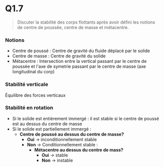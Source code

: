 # Q1.7
> Discuter la stabilité des corps flottants après avoir défini les notions de centre de poussée, centre de masse et métacentre.

### Notions 
- Centre de poussé : Centre de gravité du fluide déplacé par le solide
- Centre de masse : Centre de gravité du solide
- Métacentre : Intersection entre la vertical passant par le centre de poussée et l'axe de symetrie passant par le centre de masse (axe longitudinal du corp)

### Stabilité verticale

Équilibre des forces verticaux

### Stabilité en rotation

- Si le solide est entièrement immergé : il est stable si le centre de poussé est au dessus du centre de masse 
- Si le solide est partiellement immergé :
	- **Centre de poussé au dessus du centre de masse?**
		- **Oui** $\rightarrow$ inconditionnellement stable
		- **Non** $\rightarrow$ Conditionnellement stable :
			- **Métacentre au dessus du centre de mass?**
				- **Oui** $\rightarrow$ stable
				- **Non** $\rightarrow$ instable

